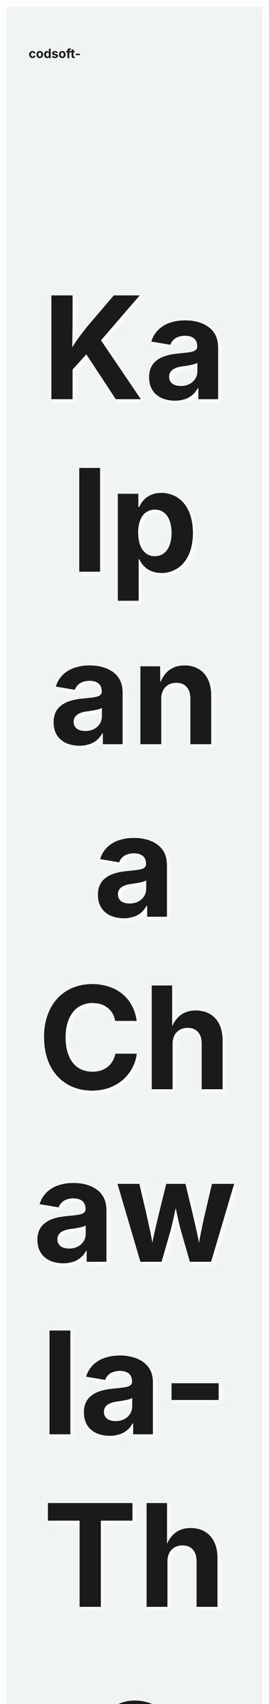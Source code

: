 # codsoft-
<!DOCTYPE html>  
<html lang="en">  
<head>  
    <style>
        body {  
            background-color: #f0f5f3;  
            margin: 20%;  
        }  
        #title {  
            text-align: center;  
            text-shadow: 5px 5px 10px white;  
            font-size: 8vh;  
        }  
        img {  
            display: inline-block;  
            width: 100%;  
        }     
        #caption {  
            font-size: 19px;  
            font-family:sans-serif;  
            color: black;  
        }  
        div#tribute-data {  
            background-color:#ADD8E6;  
            box-shadow: 20px 20px 20px #1E90FF;  
            font-family: 'Gill Sans', 'Gill Sans MT', Calibri, 'Trebuchet MS', sans-serif;  
            padding: 50px 25px;  
            margin: 11px;  
            margin-top: 50px;  
        }  
        h1.title-chawla {  
            font-size: 35px;  
            color: white;  
            text-align: center;  
            text-shadow: 5px 6px 10px black;  
        }     
    </style> 
</head>  
<body>  
    <main id="main">  
        <!-- Title of the web page tributing chawla -->  
        <h1 id="title">  
            Kalpana Chawla-The Great Woman
        </h1> 
        <div id="img">  
            <!--Image of the Chawla-->  
            <img src= "C:\Users\kisho\Downloads\OIP.jpeg"id="image"  
              alt="kalpana chawla" width="150" height="550">  
            <small id="caption">  
                First Indian female astronaut  
            </small>    
            
        </div>  
        <div id="tribute-data">  
            <h1 class="title-vk">  
                About the Kalpana Chawla  
            </h1>  
<p>  




<br><br>☛ Kalpana Chawla was on 17 March 1962 in Punjabi Hindu family in Karnal Haryana.She completed her schoolingfrom Tagore Baal Niketan Senior Secondary School,Karnal.Growing up went to local flying clubs and watched planes with her father.<br><br>

☛ After graduating with a Bachelor of Engineering degree in Aeronautical Engineering from Punjab Engineering College,India.In 1982 Chaewla moved to United States and in 1984,She graduated with Master of Science degree in Aerospace Engineering from University of Texas at Arlington and went to earn second Master's in 1986 and a PhD in Aerospace Engineering in 1988 from University of Colorado Boulder.<br><br>

☛ In 1988,Chawla joined NASA's Ames Research Centre,where she initially conduted computational fluid dynamics research on vertical and/or short take-off and landing (V/STOL) concept.<br><br>

☛ Chawla held a certified Flight Instructor rating for airplanes,gliders and commercial Piolet licenses for single and multi-engine airplanes,seaplanes and gliders.<br><br>

☛ After becoming a naturalized U.S citizen in April 1991,she applied for tge NASA Astronaut Corps.Chawla joined in March 1995 and selected for her first flight in 1977.<br><br>

☛ Her first's space mission began on 19 November 1997,as part of the six-0aatronaut crew that flew the Space Shuttle Columbia flight STS-87.<br><br>

☛ Kalpana Chawla was an Indian born American astronaut and aerospace engineer who was the first woman of India to fly space. She flew on spacew shuttle Columbia in the year 1977 as a mission specialist and primary robot arm operator.<br><br>

☛ Chawla had travelled 10.67 million km, as many as 252 times around Earth,Chawla travelled 10.4/6.5 milion miles in 252 orbits of the Earth,logging more than 376 hours(15 days and 16 hours) in space.<br><br>

☛ During STS-87,she was responsible for deploying the Spartan Satellite which malfunctioned, necessitating a spacewalk by Winston Scott and Takao Doi to capture the satellite.A five-month NASA investigation exonerated Chawla by identifying errors in software interfaces and the defined procedures of the flight crew and ground control.<br><br>

☛ After the completion of STS-87 post-flight activities,Chawla was assigned to technical positions in the astronaut office to wggork on the space station.<br><br>

☛ In 2000,Chawla was selected for her second flight as part of the crew of STS-107.This mission was repeatedly delayed due to scheduling conflicts and technical problems such as the July 2002 discovery of cracks in the shuttle engine flow liners.<br><br>

☛ On 16 January 2003,Chawla finally returned to space aboard Space Shuttle Columbia on the illfated STS-107 mission.The crew performed neraly 80 experiments studying Earth and space science,advanced technology development,and astronaut health and safety.<br><br>

☛ When Columbia re-entered the atmosphere of Earth on 1 February 2003, the damage allowed hot atmospheric gases to penetrate and destroy the internal wing structure, which caused the spacecraft to become unstable and break apart over Texas.Chawla died along with the other six crew members.After the disaster, Space Shuttle flight operations were suspended for more than two years, similar to the aftermath of the Challenger disaster. Construction of the International Space Station (ISS) was put on hold; the station relied entirely on the Russian Roscosmos State Corporation for resupply for 29 months until Shuttle flights resumed with STS-114 and 45 months for crew rotation.<br><br>


            </p>  
        </div>  
        <br>  
    </main>  
</body>  
</html>  

